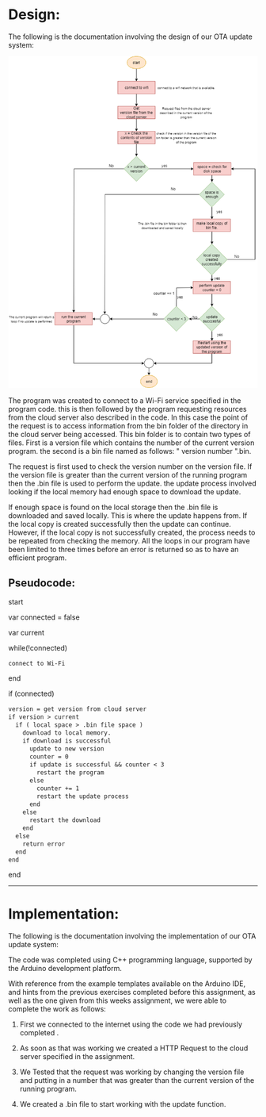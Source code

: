 Design:
===

The following is the documentation involving the design of our OTA update system:

![](images/design.png)

The program was created to connect to a Wi-Fi service specified in the program code. this is then followed by the program requesting resources from the cloud server also described in the code. In this case the point of the request is to access information from the bin folder of the directory in the cloud server being accessed. This bin folder is to contain two types of files. First is a version file which contains the number of the current version program. the second is a bin file named as follows: " version number ".bin.

The request is first used to check the version number on the version file. If the version file is greater than the current version of the running program then the .bin file is used to perform the update. the update process involved looking if the local memory had enough space to download the update.

If enough space is found on the local storage then the .bin file is downloaded and saved locally. This is where the update happens from. If the local copy is created successfully then the update can continue. However, if the local copy is not successfully created, the process needs to be repeated from checking the memory. All the loops in our program have been limited to three times before an error is returned so as to have an efficient program.

Pseudocode:
---

start

  var connected = false

  var current

  while(!connected)

    connect to Wi-Fi

  end

  if (connected)

    version = get version from cloud server
    if version > current
      if ( local space > .bin file space )
        download to local memory.
        if download is successful
          update to new version
          counter = 0
          if update is successful && counter < 3
            restart the program
          else
            counter += 1
            restart the update process
          end
        else
          restart the download
        end    
      else
        return error
      end
    end  

end

***

Implementation:
===
The following is the documentation involving the implementation of our OTA update system:

The code was completed using C++ programming language, supported by the Arduino development platform.

With reference from the example templates available on the Arduino IDE, and hints from the previous exercises completed before this assignment, as well as the one given from this weeks assignment, we were able to complete the work as follows:

1. First we connected to the internet using the code we had previously completed .

2. As soon as that was working we created a HTTP Request to the cloud server specified in the assignment.

3. We Tested that the request was working by changing the version file and putting in a number that was greater than the current version of the running program.

4. We created a .bin file to start working with the update function.
